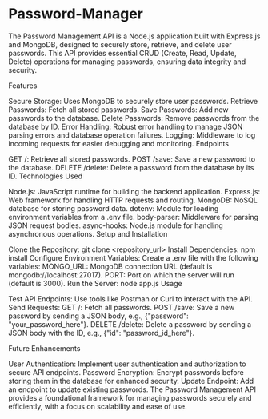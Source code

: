 # Password-Manager
The Password Management API is a Node.js application built with Express.js and MongoDB, designed to securely store, retrieve, and delete user passwords. This API provides essential CRUD (Create, Read, Update, Delete) operations for managing passwords, ensuring data integrity and security.

Features

Secure Storage: Uses MongoDB to securely store user passwords.
Retrieve Passwords: Fetch all stored passwords.
Save Passwords: Add new passwords to the database.
Delete Passwords: Remove passwords from the database by ID.
Error Handling: Robust error handling to manage JSON parsing errors and database operation failures.
Logging: Middleware to log incoming requests for easier debugging and monitoring.
Endpoints

GET /: Retrieve all stored passwords.
POST /save: Save a new password to the database.
DELETE /delete: Delete a password from the database by its ID.
Technologies Used

Node.js: JavaScript runtime for building the backend application.
Express.js: Web framework for handling HTTP requests and routing.
MongoDB: NoSQL database for storing password data.
dotenv: Module for loading environment variables from a .env file.
body-parser: Middleware for parsing JSON request bodies.
async-hooks: Node.js module for handling asynchronous operations.
Setup and Installation

Clone the Repository: git clone <repository_url>
Install Dependencies: npm install
Configure Environment Variables: Create a .env file with the following variables:
MONGO_URL: MongoDB connection URL (default is mongodb://localhost:27017).
PORT: Port on which the server will run (default is 3000).
Run the Server: node app.js
Usage

Test API Endpoints: Use tools like Postman or Curl to interact with the API.
Send Requests:
GET /: Fetch all passwords.
POST /save: Save a new password by sending a JSON body, e.g., {"password": "your_password_here"}.
DELETE /delete: Delete a password by sending a JSON body with the ID, e.g., {"id": "password_id_here"}.

Future Enhancements

User Authentication: Implement user authentication and authorization to secure API endpoints.
Password Encryption: Encrypt passwords before storing them in the database for enhanced security.
Update Endpoint: Add an endpoint to update existing passwords.
The Password Management API provides a foundational framework for managing passwords securely and efficiently, with a focus on scalability and ease of use.







